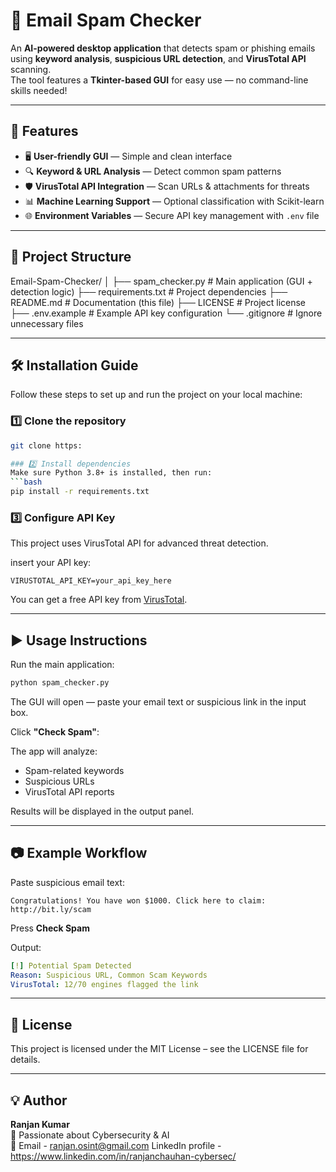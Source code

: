 # 📧 Email Spam Checker

An **AI-powered desktop application** that detects spam or phishing emails using **keyword analysis**, **suspicious URL detection**, and **VirusTotal API** scanning.  
The tool features a **Tkinter-based GUI** for easy use — no command-line skills needed!

---

## 🚀 Features
- 🖥 **User-friendly GUI** — Simple and clean interface
- 🔍 **Keyword & URL Analysis** — Detect common spam patterns
- 🛡 **VirusTotal API Integration** — Scan URLs & attachments for threats
- 📊 **Machine Learning Support** — Optional classification with Scikit-learn
- 🌐 **Environment Variables** — Secure API key management with `.env` file

---

## 📂 Project Structure
Email-Spam-Checker/
│
├── spam_checker.py # Main application (GUI + detection logic)
├── requirements.txt # Project dependencies
├── README.md # Documentation (this file)
├── LICENSE # Project license
├── .env.example # Example API key configuration
└── .gitignore # Ignore unnecessary files

---

## 🛠 Installation Guide

Follow these steps to set up and run the project on your local machine:

### 1️⃣ Clone the repository
```bash
git clone https:

### 2️⃣ Install dependencies
Make sure Python 3.8+ is installed, then run:
```bash
pip install -r requirements.txt
```

### 3️⃣ Configure API Key
This project uses VirusTotal API for advanced threat detection.

insert your API key:
```
VIRUSTOTAL_API_KEY=your_api_key_here
```
You can get a free API key from [VirusTotal](https://www.virustotal.com/).

---

## ▶️ Usage Instructions
Run the main application:
```bash
python spam_checker.py
```
The GUI will open — paste your email text or suspicious link in the input box.

Click **"Check Spam"**:

The app will analyze:
- Spam-related keywords
- Suspicious URLs
- VirusTotal API reports

Results will be displayed in the output panel.

---

## 📷 Example Workflow
Paste suspicious email text:
```text
Congratulations! You have won $1000. Click here to claim: http://bit.ly/scam
```
Press **Check Spam**

Output:
```yaml
[!] Potential Spam Detected
Reason: Suspicious URL, Common Scam Keywords
VirusTotal: 12/70 engines flagged the link
```

---

## 📜 License
This project is licensed under the MIT License – see the LICENSE file for details.

---

## 💡 Author
**Ranjan Kumar**  
🚀 Passionate about Cybersecurity & AI  
📧 Email - ranjan.osint@gmail.com
LinkedIn profile -https://www.linkedin.com/in/ranjanchauhan-cybersec/
